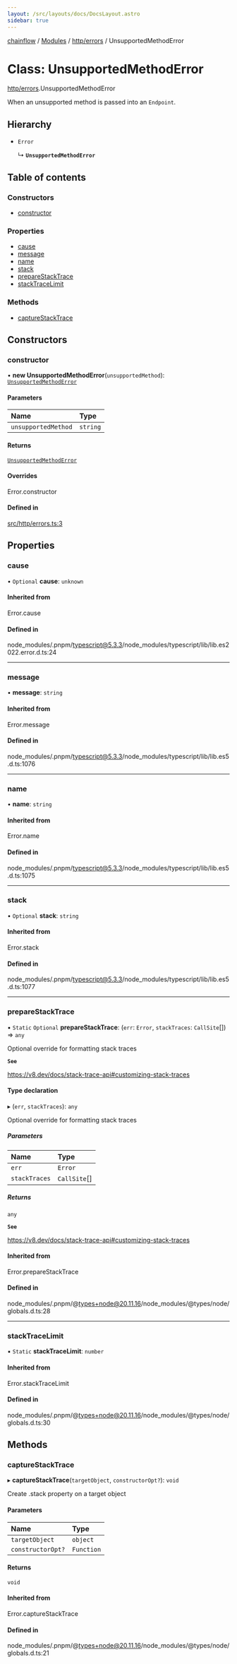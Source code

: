 ```yaml
---
layout: /src/layouts/docs/DocsLayout.astro
sidebar: true
---
```


[chainflow](../README) / [Modules](../modules) / [http/errors](../modules/http_errors) / UnsupportedMethodError

# Class: UnsupportedMethodError

[http/errors](../modules/http_errors).UnsupportedMethodError

When an unsupported method is passed into an `Endpoint`.

## Hierarchy

- `Error`

  ↳ **`UnsupportedMethodError`**

## Table of contents

### Constructors

- [constructor](./http_errors.UnsupportedMethodError#constructor)

### Properties

- [cause](./http_errors.UnsupportedMethodError#cause)
- [message](./http_errors.UnsupportedMethodError#message)
- [name](./http_errors.UnsupportedMethodError#name)
- [stack](./http_errors.UnsupportedMethodError#stack)
- [prepareStackTrace](./http_errors.UnsupportedMethodError#preparestacktrace)
- [stackTraceLimit](./http_errors.UnsupportedMethodError#stacktracelimit)

### Methods

- [captureStackTrace](./http_errors.UnsupportedMethodError#capturestacktrace)

## Constructors

### constructor

• **new UnsupportedMethodError**(`unsupportedMethod`): [`UnsupportedMethodError`](./http_errors.UnsupportedMethodError)

#### Parameters

| Name | Type |
| :------ | :------ |
| `unsupportedMethod` | `string` |

#### Returns

[`UnsupportedMethodError`](./http_errors.UnsupportedMethodError)

#### Overrides

Error.constructor

#### Defined in

[src/http/errors.ts:3](https://github.com/edwinlzs/chainflow/blob/b0b3282/src/http/errors.ts#L3)

## Properties

### cause

• `Optional` **cause**: `unknown`

#### Inherited from

Error.cause

#### Defined in

node_modules/.pnpm/typescript@5.3.3/node_modules/typescript/lib/lib.es2022.error.d.ts:24

___

### message

• **message**: `string`

#### Inherited from

Error.message

#### Defined in

node_modules/.pnpm/typescript@5.3.3/node_modules/typescript/lib/lib.es5.d.ts:1076

___

### name

• **name**: `string`

#### Inherited from

Error.name

#### Defined in

node_modules/.pnpm/typescript@5.3.3/node_modules/typescript/lib/lib.es5.d.ts:1075

___

### stack

• `Optional` **stack**: `string`

#### Inherited from

Error.stack

#### Defined in

node_modules/.pnpm/typescript@5.3.3/node_modules/typescript/lib/lib.es5.d.ts:1077

___

### prepareStackTrace

▪ `Static` `Optional` **prepareStackTrace**: (`err`: `Error`, `stackTraces`: `CallSite`[]) => `any`

Optional override for formatting stack traces

**`See`**

https://v8.dev/docs/stack-trace-api#customizing-stack-traces

#### Type declaration

▸ (`err`, `stackTraces`): `any`

Optional override for formatting stack traces

##### Parameters

| Name | Type |
| :------ | :------ |
| `err` | `Error` |
| `stackTraces` | `CallSite`[] |

##### Returns

`any`

**`See`**

https://v8.dev/docs/stack-trace-api#customizing-stack-traces

#### Inherited from

Error.prepareStackTrace

#### Defined in

node_modules/.pnpm/@types+node@20.11.16/node_modules/@types/node/globals.d.ts:28

___

### stackTraceLimit

▪ `Static` **stackTraceLimit**: `number`

#### Inherited from

Error.stackTraceLimit

#### Defined in

node_modules/.pnpm/@types+node@20.11.16/node_modules/@types/node/globals.d.ts:30

## Methods

### captureStackTrace

▸ **captureStackTrace**(`targetObject`, `constructorOpt?`): `void`

Create .stack property on a target object

#### Parameters

| Name | Type |
| :------ | :------ |
| `targetObject` | `object` |
| `constructorOpt?` | `Function` |

#### Returns

`void`

#### Inherited from

Error.captureStackTrace

#### Defined in

node_modules/.pnpm/@types+node@20.11.16/node_modules/@types/node/globals.d.ts:21
